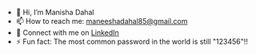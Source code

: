 

-  👋 Hi, I’m Manisha Dahal
- 📫 How to reach me: [maneeshadahal85@gmail.com](mailto:maneeshadahal85@gmail.com)
- 💼 Connect with me on [LinkedIn](https://www.linkedin.com/in/manisha-dahal/)
- ⚡ Fun fact: The most common password in the world is still "123456"!!



<!---
manishaaaaaaaa/manishaaaaaaaa is a ✨ special ✨ repository because its `README.md` (this file) appears on your GitHub profile.
You can click the Preview link to take a look at your changes.
--->
